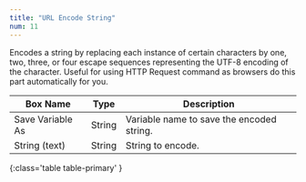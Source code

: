 ```yaml
---
title: "URL Encode String"
num: 11
---
```


Encodes a string by replacing each instance of certain characters by one, two, three, or four escape sequences representing the UTF-8 encoding of the character. Useful for using HTTP Request command as browsers do this part automatically for you. 


| Box Name | Type | Description | 
|-------|--------|--------|
|Save Variable As|	String |Variable name to save the encoded string.
|String (text)| String | String to encode.
{:class='table table-primary' }








